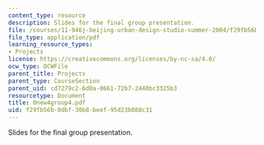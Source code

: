 ```yaml
---
content_type: resource
description: Slides for the final group presentation.
file: /courses/11-946j-beijing-urban-design-studio-summer-2004/f29fb56b0dbf30b8beef95d23b088c31_0new4group4.pdf
file_type: application/pdf
learning_resource_types:
- Projects
license: https://creativecommons.org/licenses/by-nc-sa/4.0/
ocw_type: OCWFile
parent_title: Projects
parent_type: CourseSection
parent_uid: cd7279c2-6d0a-0661-72b7-2440bc3325b3
resourcetype: Document
title: 0new4group4.pdf
uid: f29fb56b-0dbf-30b8-beef-95d23b088c31
---
```

Slides for the final group presentation.
